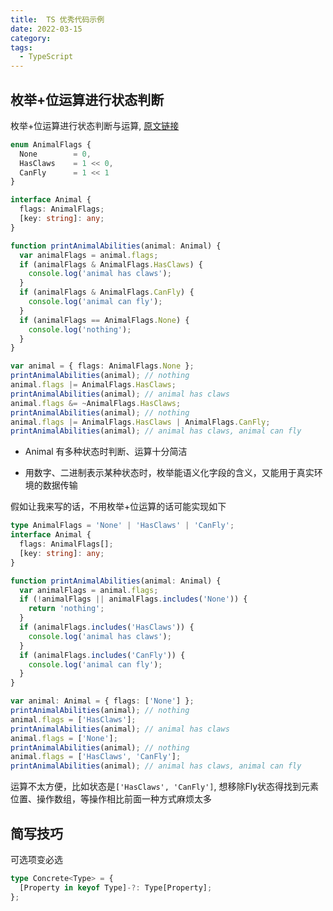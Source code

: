 ```yaml
---
title:  TS 优秀代码示例
date: 2022-03-15
category: 
tags:
  - TypeScript
---
```


<!-- more -->

## 枚举+位运算进行状态判断

枚举+位运算进行状态判断与运算, [原文链接](https://jkchao.github.io/typescript-book-chinese/typings/enums.html)

```ts
enum AnimalFlags {
  None        = 0,
  HasClaws    = 1 << 0,
  CanFly      = 1 << 1
}

interface Animal {
  flags: AnimalFlags;
  [key: string]: any;
}

function printAnimalAbilities(animal: Animal) {
  var animalFlags = animal.flags;
  if (animalFlags & AnimalFlags.HasClaws) {
    console.log('animal has claws');
  }
  if (animalFlags & AnimalFlags.CanFly) {
    console.log('animal can fly');
  }
  if (animalFlags == AnimalFlags.None) {
    console.log('nothing');
  }
}

var animal = { flags: AnimalFlags.None };
printAnimalAbilities(animal); // nothing
animal.flags |= AnimalFlags.HasClaws;
printAnimalAbilities(animal); // animal has claws
animal.flags &= ~AnimalFlags.HasClaws;
printAnimalAbilities(animal); // nothing
animal.flags |= AnimalFlags.HasClaws | AnimalFlags.CanFly;
printAnimalAbilities(animal); // animal has claws, animal can fly
```


- Animal 有多种状态时判断、运算十分简洁

- 用数字、二进制表示某种状态时，枚举能语义化字段的含义，又能用于真实环境的数据传输

假如让我来写的话，不用枚举+位运算的话可能实现如下

```ts
type AnimalFlags = 'None' | 'HasClaws' | 'CanFly';
interface Animal {
  flags: AnimalFlags[];
  [key: string]: any;
}

function printAnimalAbilities(animal: Animal) {
  var animalFlags = animal.flags;
  if (!animalFlags || animalFlags.includes('None')) {
    return 'nothing';
  }
  if (animalFlags.includes('HasClaws')) {
    console.log('animal has claws');
  }
  if (animalFlags.includes('CanFly')) {
    console.log('animal can fly');
  }
}

var animal: Animal = { flags: ['None'] };
printAnimalAbilities(animal); // nothing
animal.flags = ['HasClaws'];
printAnimalAbilities(animal); // animal has claws
animal.flags = ['None'];
printAnimalAbilities(animal); // nothing
animal.flags = ['HasClaws', 'CanFly'];
printAnimalAbilities(animal); // animal has claws, animal can fly
```

运算不太方便，比如状态是`['HasClaws', 'CanFly']`, 想移除Fly状态得找到元素位置、操作数组，等操作相比前面一种方式麻烦太多

## 简写技巧

可选项变必选

```ts
type Concrete<Type> = {
  [Property in keyof Type]-?: Type[Property];
};
```

